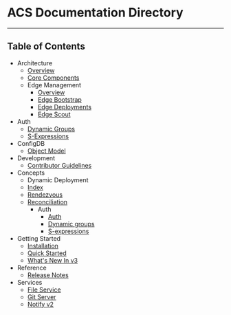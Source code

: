 # ACS Documentation Directory

---

## Table of Contents
- Architecture
   - [Overview](./architecture/overview.md)
   - [Core Components](./architecture/core-components.md)
   - Edge Management
     - [Overview](./architecture/edge-management/overview.md)
     - [Edge Bootstrap](./architecture/edge-management/edge-bootstrap.md)
     - [Edge Deployments](./architecture/edge-management/edge-deployments.md)
     - [Edge Scout](./architecture/edge-management/edge-scout.md)
- Auth
  - [Dynamic Groups](./auth/dyn-groups.md)
  - [S-Expressions](./auth/sexpr.md)
- ConfigDB
  - [Object Model](./configDB/object-model.md)
- Development
  - [Contributor Guidelines](./development/contributor-guidelines.md)
- Concepts
  - Dynamic Deployment
  - [Index](concepts/dyn-deploy/index.md)
  - [Rendezvous](concepts/dyn-deploy/rendezvous.md)
  - [Reconciliation](concepts/dyn-deploy/reconcilation.md)
    - Auth
      - [Auth](concepts/dyn-deploy/auth/auth.md)
      - [Dynamic groups](concepts/dyn-deploy/auth/minimal.md)
      - [S-expressions](concepts/dyn-deploy/auth/sexpr.md)
- Getting Started
  - [Installation](./getting-started/installation.md)
  - [Quick Started](./getting-started/quick-start.md)
  - [What's New In v3](./getting-started/whats-new-in-v3.md)
- Reference
  - [Release Notes](./reference/release-notes.md)
- Services
   - [File Service](./services/file-service.md)
   - [Git Server](./services/git-server.md)
   - [Notify v2](./services/notify-v2.md)




